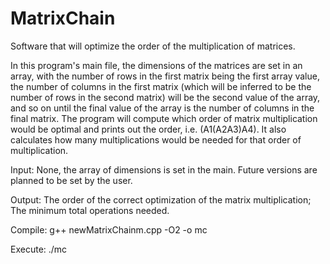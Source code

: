 # MatrixChain
Software that will optimize the order of the multiplication of matrices.

In this program's main file, the dimensions of the matrices are set in an array, with the number of rows in the first matrix being the first array value, the number of columns in the first matrix (which will be inferred to be the number of rows in the second matrix) will be the second value of the array, and so on until the final value of the array is the number of columns in the final matrix. The program will compute which order of matrix multiplication would be optimal and prints out the order, i.e. (A1(A2A3)A4). It also calculates how many multiplications would be needed for that order of multiplication.

Input: None, the array of dimensions is set in the main. Future versions are planned to be set by the user.

Output: The order of the correct optimization of the matrix multiplication; The minimum total operations needed.

Compile: g++ newMatrixChainm.cpp -O2 -o mc

Execute: ./mc
